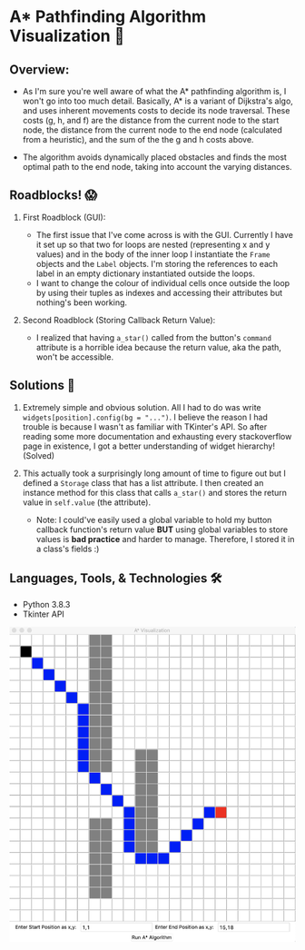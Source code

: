 # A* Pathfinding Algorithm Visualization 🔎

## Overview: 

- As I'm sure you're well aware of what the A* pathfinding algorithm is, I won't go into too much detail.
Basically, A* is a variant of Dijkstra's algo, and uses inherent movements costs to decide its 
node traversal. These costs (g, h, and f) are the distance from the current node to the start node, 
the distance from the current node to the end node (calculated from a heuristic), and the sum of the
the g and h costs above.

- The algorithm avoids dynamically placed obstacles and finds the most optimal path to the end node, taking into account the varying distances.

## Roadblocks! 😱

1. First Roadblock (GUI):
	- The first issue that I've come across is with the GUI. Currently I have it set up so that
	two for loops are nested (representing x and y values) and in the body of the inner loop I 
	instantiate the `Frame` objects and the `Label` objects. I'm storing the references to each
	label in an empty dictionary instantiated outside the loops. 
	- I want to change the colour of individual cells once outside the loop by using their tuples
	as indexes and accessing their attributes but nothing's been working.

2. Second Roadblock (Storing Callback Return Value):
	- I realized that having `a_star()` called from the button's `command` attribute is a horrible 
	idea because the return value, aka the path, won't be accessible.

## Solutions 🥳

1. Extremely simple and obvious solution. All I had to do was write `widgets[position].config(bg = "...")`.
I believe the reason I had trouble is because I wasn't as familiar with TKinter's API. So after reading some
more documentation and exhausting every stackoverflow page in existence, I got a better understanding of 
widget hierarchy! (Solved)

2. This actually took a surprisingly long amount of time to figure out but I defined a `Storage` class that
has a list attribute. I then created an instance method for this class that calls `a_star()` and stores the
return value in `self.value` (the attribute).
	- Note: I could've easily used a global variable to hold my button callback function's return value
	**BUT** using global variables to store values is **bad practice** and harder to manage. 
	Therefore, I stored it in a class's fields :)

## Languages, Tools, & Technologies 🛠
- Python 3.8.3
- Tkinter API

![Screenshot](./a_star_gui_sc.png)



